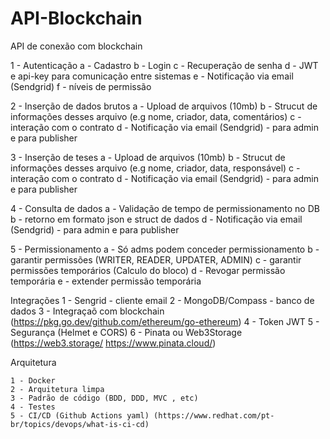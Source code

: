 # API-Blockchain
API de conexão com blockchain

1 - Autenticação
    a - Cadastro
    b - Login
    c - Recuperação de senha
    d - JWT e api-key para comunicação entre sistemas
    e - Notificação via email (Sendgrid)
    f - níveis de permissão

2 - Inserção de dados brutos
    a - Upload de arquivos (10mb)
    b - Strucut de informações desses arquivo (e.g nome, criador, data, comentários)
    c - interação com o contrato
    d - Notificação via email (Sendgrid) - para admin e para publisher

3 - Inserção de teses
    a - Upload de arquivos (10mb)
    b - Strucut de informações desses arquivo (e.g nome, criador, data, responsável)
    c - interação com o contrato
    d - Notificação via email (Sendgrid) - para admin e para publisher

4 - Consulta de dados
    a - Validação de tempo de permissionamento no DB
    b - retorno em formato json e struct de dados
    d - Notificação via email (Sendgrid) - para admin e para publisher

5 - Permissionamento
    a - Só adms podem conceder permissionamento
    b - garantir permissões (WRITER, READER, UPDATER, ADMIN)
    c - garantir permissões temporários (Calculo do bloco)
    d - Revogar permissão temporária
    e - extender permissão temporária


Integrações
    1 - Sengrid - cliente email
    2 - MongoDB/Compass - banco de dados
    3 - Integraçaõ com blockchain (https://pkg.go.dev/github.com/ethereum/go-ethereum)
    4 - Token JWT
    5 - Segurança (Helmet e CORS)
    6 - Pinata ou Web3Storage (https://web3.storage/ https://www.pinata.cloud/)

Arquitetura

    1 - Docker
    2 - Arquitetura limpa 
    3 - Padrão de código (BDD, DDD, MVC , etc)
    4 - Testes
    5 - CI/CD (Github Actions yaml) (https://www.redhat.com/pt-br/topics/devops/what-is-ci-cd)